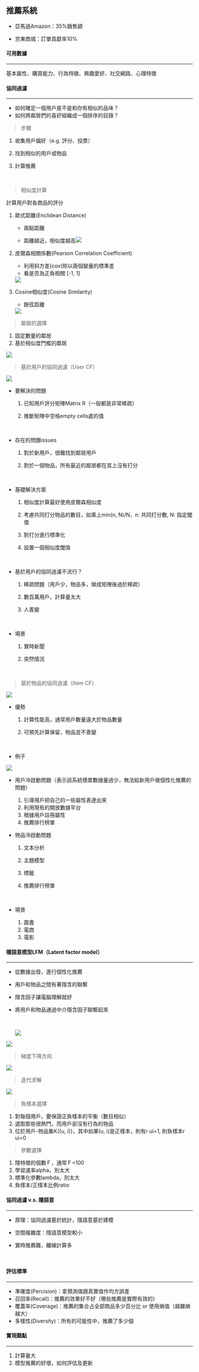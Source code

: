 ## 推薦系統

* 亞馬遜Amazon：35%銷售額


* 京東商城：訂單貢獻率10%



#### 可用數據

---

基本屬性、購買能力、行為特徵、興趣愛好、社交網路、心理特徵



#### 協同過濾

---

- 如何確定一個用戶是不是和你有相似的品味？
- 如何將鄰居們的喜好組織成一個排序的目錄？

> 步驟

 1.  收集用戶偏好（e.g. 評分、投票）

 2.  找到相似的用戶或物品

 3.  計算推薦

     ​

> 相似度計算

計算用戶對各商品的評分

1. 歐式距離(Enclidean Distance)

   * 兩點距離


   * 距離越近，相似度越高<img src="https://wikimedia.org/api/rest_v1/media/math/render/svg/bfa1815838113388d78c9402bba7308d734a4af2">

2. 皮爾森相關係數(Pearson Correlation Coefficient)

   * 利用斜方差(cov)除以兩個變量的標準差
   * 看是否為正負相關 [-1, 1]

   <img src="https://wikimedia.org/api/rest_v1/media/math/render/svg/8b0d0608b5f85d24a9c572f8d1b5769289664dfb">

3. Cosine相似度(Cosine Similarity)

   * 餘弦距離

    <img src="https://wikimedia.org/api/rest_v1/media/math/render/svg/2a8c50526e2cc7aa837477be87eff1ea703f9dec">



> 鄰居的選擇

1. 固定數量的鄰居
2. 基於相似度門檻的鄰居

<img src="https://i3.read01.com/SIG=1em1p5u/3036544f6f373032.jpg">



> 基於用戶的協同過濾（User CF）

<img src="https://images2015.cnblogs.com/blog/735119/201510/735119-20151005224839924-1629929886.gif">

* 要解決的問題

  1. 已知用戶評分矩陣Matrix R（一般都是非常稀疏）

  2. 推斷矩陣中空格empty cells處的值

     ​

* 存在的問題issues

  1. 對於新用戶，很難找到鄰居用戶

  2. 對於一個物品，所有最近的鄰居都在其上沒有打分

     ​

* 基礎解決方案

  1. 相似度計算最好使用皮爾森相似度

  2. 考慮共同打分物品的數目，如乘上min(n, N)/N，n: 共同打分數, N: 指定閾值

  3. 對打分進行標準化

  4. 設置一個相似度閾值

     ​

* 基於用戶的協同過濾不流行？

  1. 稀疏問題（用戶少，物品多，做成矩陣後過於稀疏）

  2. 數百萬用戶，計算量太大

  3. 人善變

     ​


* 場景

  1.  實時新聞

  2. 突然情況

     ​

> 基於物品的協同過濾（Item CF）

<img src="https://i2.read01.com/SIG=1rnqu4i/30436d6547713031.jpg">



* 優勢

  1. 計算性能高，通常用戶數量遠大於物品數量

  2. 可預先計算保留，物品並不善變

     ​

* 例子

<img src="https://i.ytimg.com/vi/DL5-GdMg_0o/maxresdefault.jpg">



* 用戶冷啟動問題（表示該系統積累數據量過少，無法給新用戶做個性化推薦的問題）
  1. 引導用戶把自己的一些屬性表達出來
  2. 利用現有的開放數據平台
  3. 根據用戶註冊屬性
  4. 推薦排行榜單



* 物品冷啟動問題

  1. 文本分析

  2. 主題模型

  3. 標籤

  4. 推薦排行榜單

     ​

* 場景

  1. 圖書
  2. 電商
  3. 電影



#### 隱語意模型LFM（Latent factor model）

---

* 從數據出發，進行個性化推薦

* 用戶和物品之間有著隱含的聯繫

* 隱含因子讓電腦理解就好

* 將用戶和物品通過中介隱含因子聯繫起來

  ​

  <img src="https://i.ytimg.com/vi/QC5LAMvPZEE/maxresdefault.jpg">



<img src="https://i1.read01.com/SIG=8s7s46/30426851694c3030.jpg">



> 梯度下降方向

<img src="https://i2.read01.com/SIG=1qqudc2/30426851694c3034.jpg">



> 迭代求解

<img src="https://i3.read01.com/SIG=1mb8163/30426851694c3035.jpg">



> 負樣本選擇

1. 對每個用戶，要保證正負樣本的平衡（數目相似）
2. 選取那些很熱門，而用戶卻沒有行為的物品
3. 位於用戶-物品集K{(u, i)}，其中如果(u, i)是正樣本，則有r ui=1, 則負樣本r ui=0



> 參數選擇

1. 隱特徵的個數Ｆ，通常Ｆ=100
2. 學習速率alpha，別太大
3. 標準化參數lambda，別太大
4. 負樣本/正樣本比例ratio



#### 協同過濾 v.s. 隱語意

---

* 原理：協同過濾基於統計，隱語意基於建模

* 空間複雜度：隱語意模型較小

* 實時推薦難，離線計算多

  ​

#### 評估標準

---

* 準確度(Percision)：拿預測值跟真實值作均方誤差
* 召回率(Recall)：推薦的效果好不好（哪些推薦是實際有效的）
* 覆蓋率(Coverage)：推薦的集合占全部商品多少百分比 or 使用熵值（越雜熵越大）
* 多樣性(Diversity)：所有的可能性中，推薦了多少個



#### 實現難點

---

1. 計算量大
2. 模型推薦的好壞，如何評估及更新